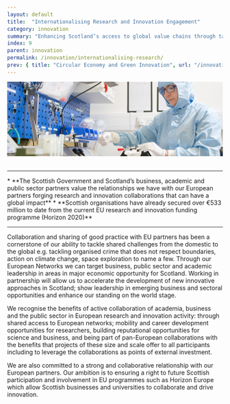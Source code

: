 ```yaml
---
layout: default
title:  "Internationalising Research and Innovation Engagement"
category: innovation
summary: "Enhancing Scotland’s access to global value chains through targeted innovation-led collaboration."
index: 9
parent: innovation
permalink: /innovation/internationalising-research/
prev: { title: "Circular Economy and Green Innovation", url: "/innovation/circular-economy/" }
---
```


![A light show](/assets/images/pageimages/innovation8.jpg)  
<br>
<hr>
* **The Scottish Government and Scotland’s business, academic and public sector partners value the relationships we have with our European partners forging research and innovation collaborations that can have a global impact**
* **Scottish organisations have already secured over €533 million to date from the current EU research and innovation funding programme (Horizon 2020)**

<hr>

Collaboration and sharing of good practice with EU partners has been a cornerstone of our ability to tackle shared challenges from the domestic to the global e.g. tackling organised crime that does not respect boundaries, action on climate change, space exploration to name a few.  Through our European Networks we can target business, public sector and academic leadership in areas in major economic opportunity for Scotland.  Working in partnership will allow us to accelerate the development of new innovative approaches in Scotland; show leadership in emerging business and sectoral opportunities and enhance our standing on the world stage.

We recognise the benefits of active collaboration of academia, business and the public sector in European research and innovation activity: through shared access to European networks; mobility and career development opportunities for researchers, building reputational opportunities for science and business, and being part of pan-European collaborations with the benefits that projects of these size and scale offer to all participants including to leverage the collaborations as points of external investment.

We are also committed to a strong and collaborative relationship with our European partners.  Our ambition is to ensuring a right to future Scottish participation and involvement in EU programmes such as Horizon Europe which allow Scottish businesses and universities to collaborate and drive innovation. 
